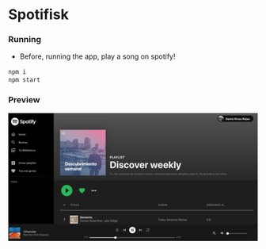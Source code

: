 # Spotifisk

### Running
- Before, running the app, play a song on spotify!
```
npm i
npm start
```

### Preview
<img src="preview.png"/>
